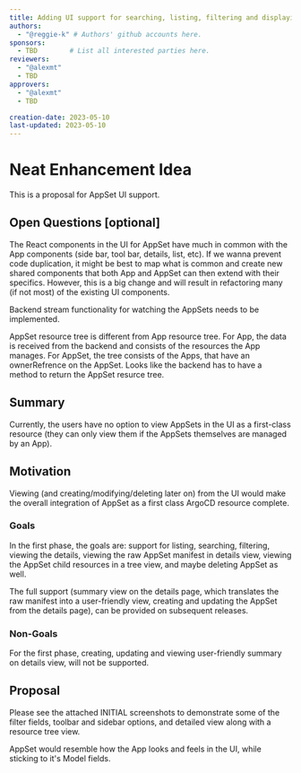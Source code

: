 ```yaml
---
title: Adding UI support for searching, listing, filtering and displaying details of AppSets
authors:
  - "@reggie-k" # Authors' github accounts here.
sponsors:
  - TBD        # List all interested parties here.
reviewers:
  - "@alexmt"
  - TBD
approvers:
  - "@alexmt"
  - TBD

creation-date: 2023-05-10
last-updated: 2023-05-10
---
```


# Neat Enhancement Idea

This is a proposal for AppSet UI support.


## Open Questions [optional]

The React components in the UI for AppSet have much in common with the App components (side bar, tool bar, details, list, etc).
If we wanna prevent code duplication, it might be best to map what is common and create new shared components that both App and AppSet can then extend with their specifics.
However, this is a big change and will result in refactoring many (if not most) of the existing UI components.

Backend stream functionality for watching the AppSets needs to be implemented.

AppSet resource tree is different from App resource tree. 
For App, the data is received from the backend and consists of the resources the App manages.
For AppSet, the tree consists of the Apps, that have an ownerRefrence on the AppSet.
Looks like the backend has to have a method to return the AppSet resurce tree. 


## Summary

Currently, the users have no option to view AppSets in the UI as a first-class resource (they can only view them if the AppSets themselves are managed by an App).

## Motivation

Viewing (and creating/modifying/deleting later on) from the UI would make the overall integration of AppSet as a first class ArgoCD resource complete.

### Goals

In the first phase, the goals are: support for listing, searching, filtering, viewing the details, viewing the raw AppSet manifest in details view, viewing the AppSet child resources in a tree view, and maybe deleting AppSet as well.

The full support (summary view on the details page, which translates the raw manifest into a user-friendly view, creating and updating the AppSet from the details page), can be provided on subsequent releases.

### Non-Goals

For the first phase, creating, updating and viewing user-friendly summary on details view, will not be supported.

## Proposal

Please see the attached INITIAL screenshots to demonstrate some of the filter fields, toolbar and sidebar options, and detailed view along with a resource tree view.

AppSet would resemble how the App looks and feels in the UI, while sticking to it's Model fields.

